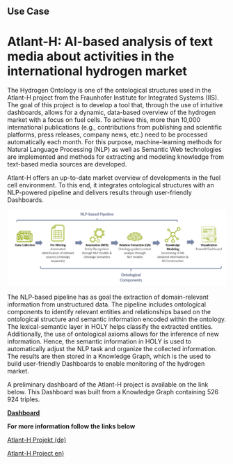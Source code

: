 ## Use Case 

# Atlant-H: AI-based analysis of text media about activities in the international hydrogen market

The Hydrogen Ontology is one of the ontological structures used in the Atlant-H project from the Fraunhofer Institute for Integrated Systems (IIS). 
The goal of this project is to develop a tool that, through the use of intuitive dashboards, allows for a dynamic, data-based overview of the hydrogen market with a focus on fuel cells. To achieve this, more than 10,000 international publications (e.g., contributions from publishing and scientific platforms, press releases, company news, etc.) need to be processed automatically each month. For this purpose, machine-learning methods for Natural Language Processing (NLP) as well as Semantic Web technologies are implemented and methods for extracting and modeling knowledge from text-based media sources are developed. 

Atlant-H offers an up-to-date market overview of developments in the fuel cell environment. To this end, it integrates ontological structures with an NLP-powered pipeline and delivers results through user-friendly Dashboards.

![picture alt](../../visualizations/Atlant-H_pipelin.png "NLP-based pipeline")

The NLP-based pipeline has as goal the extraction of domain-relevant information from unstructured data. The pipeline includes ontological components to identify relevant entities and relationships based on the ontological structure and semantic information encoded within the ontology. The lexical-semantic layer in HOLY helps classify the extracted entities. Additionally, the use of ontological axioms allows for the inference of new information. Hence, the semantic information in HOLY is used to automatically adjust the NLP task and organize the collected information. The results are then stored in a Knowledge Graph, which is the used to build user-friendly Dashboards to enable monitoring of the hydrogen market. 

A preliminary dashboard of the Atlant-H project is available on the link below. This Dashboard was built from a Knowledge Graph containing 526 924 triples.

[**Dashboard**]()

**For more information follow the links below**

[Atlant-H Projekt (de)](https://www.scs.fraunhofer.de/de/referenzen/atlant-H.html)

[Atlant-H Project en)]()

